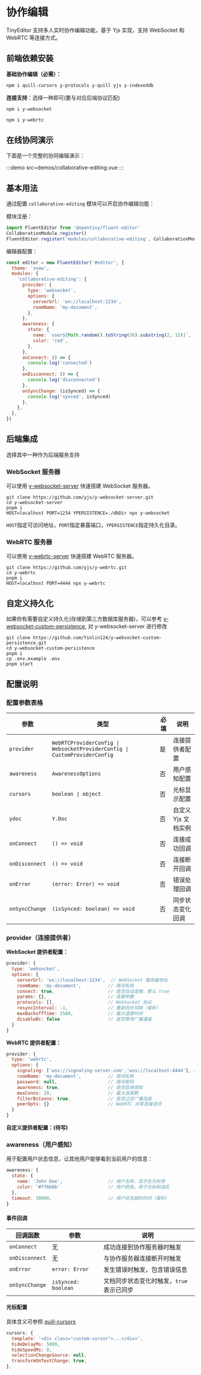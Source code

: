 # 协作编辑

TinyEditor 支持多人实时协作编辑功能，基于 Yjs 实现，支持 WebSocket 和 WebRTC 等连接方式。

## 前端依赖安装

**基础协作编辑（必需）：**

```bash
npm i quill-cursors y-protocols y-quill yjs y-indexeddb
```

**连接支持**：选择一种即可(要与对应后端协议匹配)

```bash
npm i y-websocket
```

```bash
npm i y-webrtc
```

## 在线协同演示

下面是一个完整的协同编辑演示：

:::demo src=demos/collaborative-editing.vue
:::

## 基本用法

通过配置 `collaborative-editing` 模块可以开启协作编辑功能：

模块注册：

```javascript
import FluentEditor from '@opentiny/fluent-editor'
CollaborationModule.register()
FluentEditor.register('modules/collaborative-editing', CollaborationModule, true)
```

编辑器配置：

```javascript
const editor = new FluentEditor('#editor', {
  theme: 'snow',
  modules: {
    'collaborative-editing': {
      provider: {
        type: 'websocket',
        options: {
          serverUrl: 'ws://localhost:1234',
          roomName: 'my-document',
        },
      },
      awareness: {
        state: {
          name: `user${Math.random().toString(36).substring(2, 15)}`,
          color: 'red',
        },
      },
      onConnect: () => {
        console.log('connected')
      },
      onDisconnect: () => {
        console.log('disconnected')
      },
      onSyncChange: (isSynced) => {
        console.log('synced', isSynced)
      },
    },
  },
})
```

## 后端集成

选择其中一种作为后端服务支持

### WebSocket 服务器

可以使用 [y-websocket-server](https://github.com/yjs/y-websocket-server/) 快速搭建 WebSocket 服务器。

```shell
git clone https://github.com/yjs/y-websocket-server.git
cd y-websocket-server
pnpm i
HOST=localhost PORT=1234 YPERSISTENCE=./dbDir npx y-websocket
```

`HOST`指定可访问地址，`PORT`指定暴露端口，`YPERSISTENCE`指定持久化目录。

### WebRTC 服务器

可以使用 [y-webrtc-server](https://github.com/yjs/y-webrtc/) 快速搭建 WebRTC 服务器。

```shell
git clone https://github.com/yjs/y-webrtc.git
cd y-webrtc
pnpm i
HOST=localhost PORT=4444 npx y-webrtc
```

## 自定义持久化

如果你有需要自定义持久化(存储到第三方数据库服务器)，可以参考 [y-websocket-custom-persistence](https://github.com/Yinlin124/y-websocket-custom-persistence), 对 y-websocket-server 进行修改

```shell
git clone https://github.com/Yinlin124/y-websocket-custom-persistence.git
cd y-websocket-custom-persistence
pnpm i
cp .env.example .env
pnpm start
```

## 配置说明

### 配置参数表格

| 参数           | 类型                                                                      | 必填 | 说明                |
| -------------- | ------------------------------------------------------------------------- | ---- | ------------------- |
| `provider`     | `WebRTCProviderConfig \| WebsocketProviderConfig \| CustomProviderConfig` | 是   | 连接提供者配置      |
| `awareness`    | `AwarenessOptions`                                                        | 否   | 用户感知配置        |
| `cursors`      | `boolean \| object`                                                       | 否   | 光标显示配置        |
| `ydoc`         | `Y.Doc`                                                                   | 否   | 自定义 Yjs 文档实例 |
| `onConnect`    | `() => void`                                                              | 否   | 连接成功回调        |
| `onDisconnect` | `() => void`                                                              | 否   | 连接断开回调        |
| `onError`      | `(error: Error) => void`                                                  | 否   | 错误处理回调        |
| `onSyncChange` | `(isSynced: boolean) => void`                                             | 否   | 同步状态变化回调    |

### provider（连接提供者）

**WebSocket 提供者配置：**

```javascript
provider: {
  type: 'websocket',
  options: {
    serverUrl: 'ws://localhost:1234',  // WebSocket 服务器地址
    roomName: 'my-document',          // 房间名称
    connect: true,                    // 是否自动连接，默认 true
    params: {},                       // 连接参数
    protocols: [],                    // WebSocket 协议
    resyncInterval: -1,               // 重新同步间隔（毫秒）
    maxBackoffTime: 2500,             // 最大退避时间
    disableBc: false                  // 是否禁用广播通道
  }
}
```

**WebRTC 提供者配置：**

```javascript
provider: {
  type: 'webrtc',
  options: {
    signaling: ['wss://signaling-server.com','wss://localhost:4444'], // 信令服务器列表
    roomName: 'my-document',          // 房间名称
    password: null,                   // 房间密码
    awareness: true,                  // 是否启用感知
    maxConns: 20,                     // 最大连接数
    filterBcConns: true,              // 是否过滤广播连接
    peerOpts: {}                      // WebRTC 对等连接选项
  }
}
```

**自定义提供者配置：(待写)**

### awareness（用户感知）

用于配置用户状态信息，让其他用户能够看到当前用户的信息：

```javascript
awareness: {
  state: {
    name: 'John Doe',                 // 用户名称，显示在光标旁
    color: '#ff6b6b'                  // 用户颜色，用于光标和选区
  },
  timeout: 30000,                     // 用户状态超时时间（毫秒）
}
```

#### 事件回调

| 回调函数       | 参数                | 说明                                      |
| -------------- | ------------------- | ----------------------------------------- |
| `onConnect`    | 无                  | 成功连接到协作服务器时触发                |
| `onDisconnect` | 无                  | 与协作服务器连接断开时触发                |
| `onError`      | `error: Error`      | 发生错误时触发，包含错误信息              |
| `onSyncChange` | `isSynced: boolean` | 文档同步状态变化时触发，`true` 表示已同步 |

#### 光标配置

具体含义可参照 [quill-cursors](https://github.com/reedsy/quill-cursors)

```javascript
cursors: {
  template: '<div class="custom-cursor">...</div>',
  hideDelayMs: 5000,
  hideSpeedMs: 0,
  selectionChangeSource: null,
  transformOnTextChange: true,
},
```
